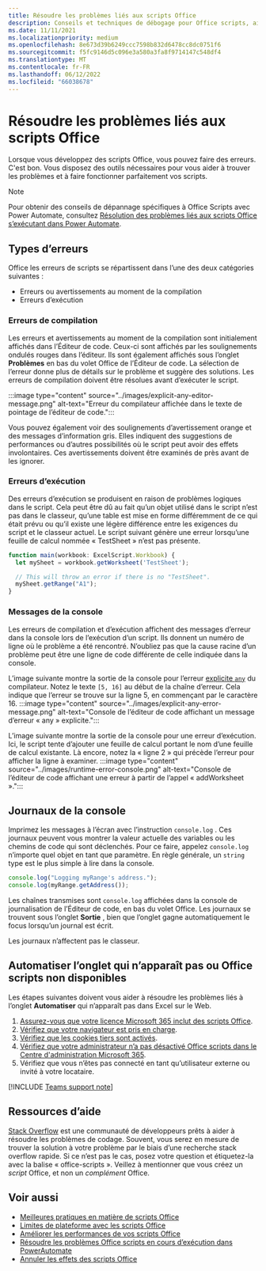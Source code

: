 ```yaml
---
title: Résoudre les problèmes liés aux scripts Office
description: Conseils et techniques de débogage pour Office scripts, ainsi que des ressources d’aide.
ms.date: 11/11/2021
ms.localizationpriority: medium
ms.openlocfilehash: 8e673d39b6249ccc7598b832d6478cc8dc0751f6
ms.sourcegitcommit: f5fc9146d5c096e3a580a3fa8f9714147c548df4
ms.translationtype: MT
ms.contentlocale: fr-FR
ms.lasthandoff: 06/12/2022
ms.locfileid: "66038678"
---
```

# <a name="troubleshoot-office-scripts"></a>Résoudre les problèmes liés aux scripts Office

Lorsque vous développez des scripts Office, vous pouvez faire des erreurs. C'est bon. Vous disposez des outils nécessaires pour vous aider à trouver les problèmes et à faire fonctionner parfaitement vos scripts.

> [!NOTE]
> Pour obtenir des conseils de dépannage spécifiques à Office Scripts avec Power Automate, consultez [Résolution des problèmes liés aux scripts Office s’exécutant dans Power Automate](power-automate-troubleshooting.md).

## <a name="types-of-errors"></a>Types d’erreurs

Office les erreurs de scripts se répartissent dans l’une des deux catégories suivantes :

* Erreurs ou avertissements au moment de la compilation
* Erreurs d’exécution

### <a name="compile-time-errors"></a>Erreurs de compilation

Les erreurs et avertissements au moment de la compilation sont initialement affichés dans l’Éditeur de code. Ceux-ci sont affichés par les soulignements ondulés rouges dans l’éditeur. Ils sont également affichés sous l’onglet **Problèmes** en bas du volet Office de l’Éditeur de code. La sélection de l’erreur donne plus de détails sur le problème et suggère des solutions. Les erreurs de compilation doivent être résolues avant d’exécuter le script.

:::image type="content" source="../images/explicit-any-editor-message.png" alt-text="Erreur du compilateur affichée dans le texte de pointage de l’éditeur de code.":::

Vous pouvez également voir des soulignements d’avertissement orange et des messages d’information gris. Elles indiquent des suggestions de performances ou d’autres possibilités où le script peut avoir des effets involontaires. Ces avertissements doivent être examinés de près avant de les ignorer.

### <a name="runtime-errors"></a>Erreurs d’exécution

Des erreurs d’exécution se produisent en raison de problèmes logiques dans le script. Cela peut être dû au fait qu’un objet utilisé dans le script n’est pas dans le classeur, qu’une table est mise en forme différemment de ce qui était prévu ou qu’il existe une légère différence entre les exigences du script et le classeur actuel. Le script suivant génère une erreur lorsqu’une feuille de calcul nommée « TestSheet » n’est pas présente.

```TypeScript
function main(workbook: ExcelScript.Workbook) {
  let mySheet = workbook.getWorksheet('TestSheet');

  // This will throw an error if there is no "TestSheet".
  mySheet.getRange("A1");
}
```

### <a name="console-messages"></a>Messages de la console

Les erreurs de compilation et d’exécution affichent des messages d’erreur dans la console lors de l’exécution d’un script. Ils donnent un numéro de ligne où le problème a été rencontré. N’oubliez pas que la cause racine d’un problème peut être une ligne de code différente de celle indiquée dans la console.

L’image suivante montre la sortie de la console pour l’erreur [explicite `any`](../develop/typescript-restrictions.md) du compilateur. Notez le texte `[5, 16]` au début de la chaîne d’erreur. Cela indique que l’erreur se trouve sur la ligne 5, en commençant par le caractère 16.
:::image type="content" source="../images/explicit-any-error-message.png" alt-text="Console de l’éditeur de code affichant un message d’erreur « any » explicite.":::

L’image suivante montre la sortie de la console pour une erreur d’exécution. Ici, le script tente d’ajouter une feuille de calcul portant le nom d’une feuille de calcul existante. Là encore, notez la « ligne 2 » qui précède l’erreur pour afficher la ligne à examiner.
:::image type="content" source="../images/runtime-error-console.png" alt-text="Console de l’éditeur de code affichant une erreur à partir de l’appel « addWorksheet ».":::

## <a name="console-logs"></a>Journaux de la console

Imprimez les messages à l’écran avec l’instruction `console.log` . Ces journaux peuvent vous montrer la valeur actuelle des variables ou les chemins de code qui sont déclenchés. Pour ce faire, appelez `console.log` n’importe quel objet en tant que paramètre. En règle générale, un `string` type est le plus simple à lire dans la console.

```TypeScript
console.log("Logging myRange's address.");
console.log(myRange.getAddress());
```

Les chaînes transmises sont `console.log` affichées dans la console de journalisation de l’Éditeur de code, en bas du volet Office. Les journaux se trouvent sous l’onglet **Sortie** , bien que l’onglet gagne automatiquement le focus lorsqu’un journal est écrit.

Les journaux n’affectent pas le classeur.

## <a name="automate-tab-not-appearing-or-office-scripts-unavailable"></a>Automatiser l’onglet qui n’apparaît pas ou Office scripts non disponibles

Les étapes suivantes doivent vous aider à résoudre les problèmes liés à l’onglet **Automatiser** qui n’apparaît pas dans Excel sur le Web.

1. [Assurez-vous que votre licence Microsoft 365 inclut des scripts Office](../overview/excel.md#requirements).
1. [Vérifiez que votre navigateur est pris en charge](platform-limits.md#browser-support).
1. [Vérifiez que les cookies tiers sont activés](platform-limits.md#third-party-cookies).
1. [Vérifiez que votre administrateur n’a pas désactivé Office scripts dans le Centre d'administration Microsoft 365](/microsoft-365/admin/manage/manage-office-scripts-settings).
1. Vérifiez que vous n’êtes pas connecté en tant qu’utilisateur externe ou invité à votre locataire.

[!INCLUDE [Teams support note](../includes/teams-support-note.md)]

## <a name="help-resources"></a>Ressources d’aide

[Stack Overflow](https://stackoverflow.com/questions/tagged/office-scripts) est une communauté de développeurs prêts à aider à résoudre les problèmes de codage. Souvent, vous serez en mesure de trouver la solution à votre problème par le biais d’une recherche stack overflow rapide. Si ce n’est pas le cas, posez votre question et étiquetez-la avec la balise « office-scripts ». Veillez à mentionner que vous créez un *script* Office, et non un *complément* Office.

## <a name="see-also"></a>Voir aussi

- [Meilleures pratiques en matière de scripts Office](../develop/best-practices.md)
- [Limites de plateforme avec les scripts Office](platform-limits.md)
- [Améliorer les performances de vos scripts Office](../develop/web-client-performance.md)
- [Résoudre les problèmes Office scripts en cours d’exécution dans PowerAutomate](power-automate-troubleshooting.md)
- [Annuler les effets des scripts Office](undo.md)
